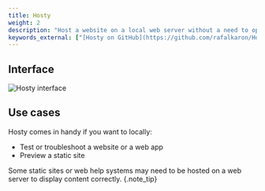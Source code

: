 ```yaml
---
title: Hosty
weight: 2
description: "Host a website on a local web server without a need to open the terminal."
keywords_external: ["[Hosty on GitHub](https://github.com/rafalkaron/Hosty)", "[MDN: What is a web server?](https://developer.mozilla.org/en-US/docs/Learn/Common_questions/What_is_a_web_server)"]
---
```


## Interface

![Hosty interface](/media/hosty/hosty_interface.png)

## Use cases

Hosty comes in handy if you want to locally:

* Test or troubleshoot a website or a web app
* Preview a static site  

Some static sites or web help systems may need to be hosted on a web server to display content correctly.
{.note_tip}
